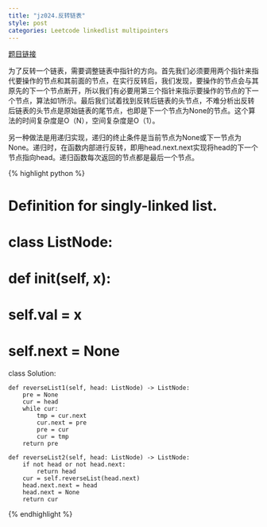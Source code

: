 ```yaml
---
title: "jz024.反转链表"
style: post
categories: Leetcode linkedlist multipointers
---
```


[题目链接](https://leetcode-cn.com/problems/fan-zhuan-lian-biao-lcof/)

为了反转一个链表，需要调整链表中指针的方向。首先我们必须要用两个指针来指代要操作的节点和其前面的节点，在实行反转后，我们发现，要操作的节点会与其原先的下一个节点断开，所以我们有必要用第三个指针来指示要操作的节点的下一个节点，算法如1所示。最后我们试着找到反转后链表的头节点，不难分析出反转后链表的头节点是原始链表的尾节点，也即是下一个节点为None的节点。这个算法的时间复杂度是O（N），空间复杂度是O（1）。

另一种做法是用递归实现，递归的终止条件是当前节点为None或下一节点为None。递归时，在函数内部进行反转，即用head.next.next实现将head的下一个节点指向head。递归函数每次返回的节点都是最后一个节点。

{% highlight python %}

# Definition for singly-linked list.
# class ListNode:
#     def __init__(self, x):
#         self.val = x
#         self.next = None

class Solution:

    def reverseList1(self, head: ListNode) -> ListNode:
        pre = None
        cur = head
        while cur:
            tmp = cur.next
            cur.next = pre
            pre = cur
            cur = tmp
        return pre

    def reverseList2(self, head: ListNode) -> ListNode:
        if not head or not head.next:
            return head
        cur = self.reverseList(head.next)
        head.next.next = head
        head.next = None
        return cur

{% endhighlight %}

